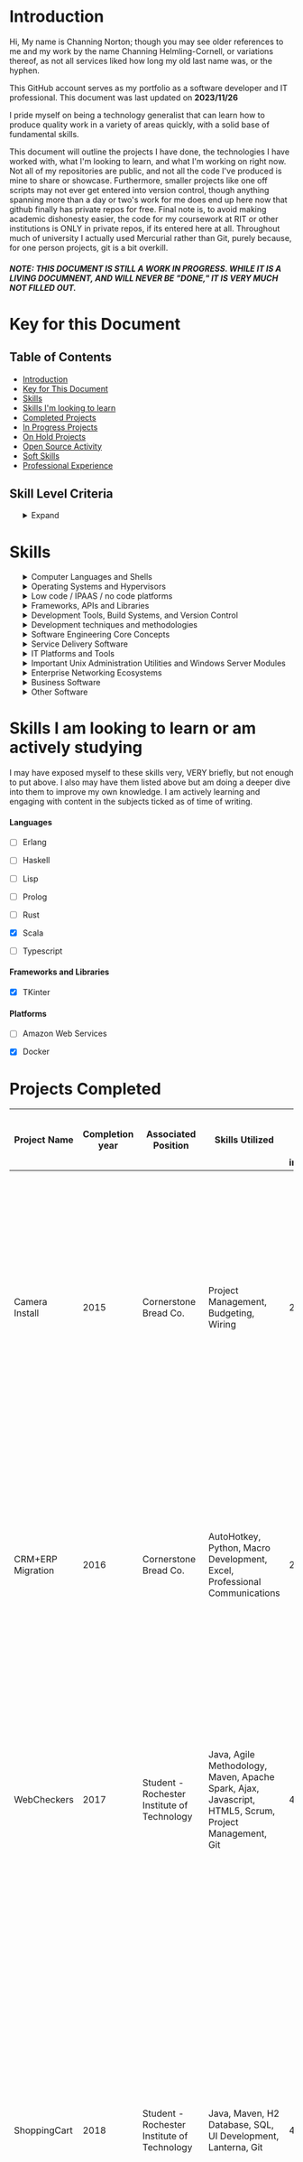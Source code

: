# Introduction
Hi, My name is Channing Norton; though you may see older references to me and my work by the name Channing Helmling-Cornell, or variations thereof, as not all services liked how long my old last name was, or the hyphen.

This GitHub account serves as my portfolio as a software developer and IT professional. This document was last updated on **2023/11/26**

I pride myself on being a technology generalist that can learn how to produce quality work in a variety of areas quickly, with a solid base of fundamental skills.

This document will outline the projects I have done, the technologies I have worked with, what I'm looking to learn, and what I'm working on right now. Not all of my repositories are public, and not all the code I've produced is mine to share or showcase. Furthermore, smaller projects like one off scripts may not ever get entered into version control, though anything spanning more than a day or two's work for me does end up here now that github finally has private repos for free. Final note is, to avoid making academic dishonesty easier, the code for my coursework at RIT or other institutions is ONLY in private repos, if its entered here at all. Throughout much of university I actually used Mercurial rather than Git, purely because, for one person projects, git is a bit overkill.


##### NOTE: THIS DOCUMENT IS STILL A WORK IN PROGRESS. WHILE IT IS A LIVING DOCUMNENT, AND WILL NEVER BE "DONE," IT IS VERY MUCH NOT FILLED OUT.

# Key for this Document
<ul></ul>

## Table of Contents
<ul>
  <li><a href="https://github.com/C-Norton/C-Norton/tree/main#introduction">Introduction</a></li>
  <li><a href="https://github.com/C-Norton/C-Norton/tree/main#key-for-this-document">Key for This Document</a></li>
  <li><a href="https://github.com/C-Norton/C-Norton/tree/main#skills">Skills</a></li>
  <li><a href="https://github.com/C-Norton/C-Norton/tree/main#skills-i-am-looking-to-learn">Skills I'm looking to learn</a></li>
  <li><a href="https://github.com/C-Norton/C-Norton/tree/main#projects-completed">Completed Projects</a></li>
  <li><a href="https://github.com/C-Norton/C-Norton/tree/main#projects-in-progress">In Progress Projects</a></li>
  <li><a href="https://github.com/C-Norton/C-Norton/tree/main#projects-on-hold">On Hold Projects</a></li>
  <li><a href="https://github.com/C-Norton/C-Norton/tree/main#open-source">Open Source Activity</a></li>
  <li><a href="https://github.com/C-Norton/C-Norton/tree/main#soft-skills">Soft Skills</a></li>
  <li><a href="https://github.com/C-Norton/C-Norton/tree/main#work-experience">Professional Experience</a></li>
</ul>

## Skill Level Criteria

<ul> 
<details><Summary>Expand</summary>

Level<img width=150 /> | Symbol<img width=943 />  | Description and Criteria<img width=650 />
------ | ------- | -------
Exposed | :large_blue_circle: :small_blue_diamond: :small_blue_diamond: :small_blue_diamond: :small_blue_diamond: | Exposed skills are those that I have toyed with briefly, or worked with tangentally on a project. I would not be confident in immediately producing work relying on those skills, but would have a head start on learning them quickly by virtue of the familiarity gained. This is equivalent of 1 to 5 hours of working with the technology, possibly more for particularly large technologies with lots to learn.
Explored | :large_blue_circle: :large_blue_circle: :small_blue_diamond: :small_blue_diamond: :small_blue_diamond: | Explored skills are skills I've worked with briefly, say as a single use on a project. They aren't skills I'd be comfortable say, putting on a resume, but I've certainly worked with the technology in question in a more than insignificant way, I simply haven't gained a high degree of experience or expertise with the skill in question. I know enough to be dangerous, but not necessarily a ton of nuance. This is equivalent to about 5 to 20 hours of work with the technology in question. I've perhaps started a project in it, but not finished it for one reason or another, or I've completed a project that relies on it, but not TOO heavily. I'm confident in my ability to learn this skill ***far*** faster than learning from nothing, but I also feel I need more time with it to truly understand it.
Proficient | :large_blue_circle: :large_blue_circle: :large_blue_circle: :small_blue_diamond: :small_blue_diamond: | Proficient skills are those I've worked with heavily. For most skills, this is at least 20 hours, but larger skills (especially large libraries with lots of classes and large tomes worth of documentation) may require well over 100 hours of work to reach a level of skill that I would consider profiecient. I might not know about every nook and cranny of the technology in question, but I am deeply familiar with the important elements of it, and know where to best find more information. If there's a problem to be solved with this technology, I can get it done, even if it takes a bit of research here and there. I've done at least one project that significantly applys this skill, be it in industry, academia, or personal projects, possibly several.
Highly Proficient | :large_blue_circle: :large_blue_circle: :large_blue_circle: :large_blue_circle: :small_blue_diamond: | Highly proficient skills are those which I have worked in extensively. There is not a single skill that I put this badge on that I have not worked in for at least 200 hours in one form or another. I've worked with this skill in multiple projects, and it is typically going to be a weapon of choice for me for the problems it is good at solving. I know how to use it, I know when to use it, and I know when NOT to use it in favor of the alternatives. I could likely write a rant or three on the flaws present in this technology. I've not used every corner of it extensively, but I know where they all are. If given a problem that this technology can solve, I will know what tools it provides for solving said problem without having to research, but I might need to scan some documentation in order to figure out how to best utilize some of them. The core tools within the technology I've made use of the most I know like the back of my hand. I likely have a version that I'm more familiar with, and my familiarity is suficient that that actualy matters.
Mastered | :large_blue_circle: :large_blue_circle: :large_blue_circle: :large_blue_circle: :large_blue_circle: | Mastered skills are those I consider myself truely complete in. There's always more learning to be done, of course, but either the technology in question is small enough that its possible to truly understand every single feature, configuration, and syntax quirk, or, for larger technologies, this usually implies hundreds and hundreds of hours of work in it, at least, to the point where if there's a type of problem the tool can be used for, I've likely used it that way, and misused it in several others. This is likely a go to tool of some kind for me. I usually keep up to date with the updates to the tool to maintain this level of skill, or list a specific version that I am up to date on. ~~I also consider a tool mastered if my wife reports me talking in my sleep about it on more than one occasion.~~

</details>
</ul>
</ul>

# Skills

<ul>

<details><summary>Computer Languages and Shells</summary>

##### Note that I've divided languages into categories by their use. You may find languages that are not exclusively or primarily used for the development of desktop applications in other sections below.
<ul>
<details><summary>Higher level programming languages</summary>

  Language<img width=150 /> | Proficiency<img width=290 /> | Notes<img width=650 />
------ | -------------- | ----------------
C | :large_blue_circle: :large_blue_circle: :large_blue_circle: :large_blue_circle: :large_blue_circle: | C is my goto language for anything that it makes sense for. Most of my experience is using the GCC compiler configured for C99. I love the speed, power, flexibility and control C offers. I recognize that it certainly falls off in programmer efficiency for large scale applications, so for anything that doesn't need the level of control that's going to be a large codebase, I typically default to C#
C# | :large_blue_circle: :large_blue_circle: :large_blue_circle: :large_blue_circle: :small_blue_diamond: | C# is a beautiful language. It's everything I love about java, with 90 ish percent of the flaws of java fixed, and some nice, new features. While I may have learned Java first, C# feels like the language it was trying to be. While I have a bit less experience in it, it is my go to tool.
C++ | :large_blue_circle: :large_blue_circle: :small_blue_diamond: :small_blue_diamond: :small_blue_diamond: | My experience in C++ is limited, and a lot of my knowledge comes from the similarities with C, rather than C++ specifically. I've had a few small dabblings with it, but nothing to write home about.
Java | :large_blue_circle: :large_blue_circle: :large_blue_circle: :large_blue_circle: :large_blue_circle: | Of any language, Java is the one I am most experienced in, by far. The only thing that begins to rival it in that respect is C. My familiarity is with Java 8 and before primarily. It's a solid language, but the JRE has... issues, and working in it feels antiquated to me compared to other, newer languages that fill a similar niche. There's just too much redundant code to be written, and I feel like my life is nothing but getters and setters.
JavaScript | :large_blue_circle: :large_blue_circle: :small_blue_diamond: :small_blue_diamond: :small_blue_diamond: | Not a fan of Javascript. I can hack it, but I avoid it at all costs. Typescript looks like a solution to my hatred of it, but I've not looked into it. I'm looking to expand both my proficiency and tolerance of Javascript with my "Foundry Accessibility Toolkit" project, featured further below on this page.
Python | :large_blue_circle: :large_blue_circle: :large_blue_circle: :large_blue_circle: :large_blue_circle: | I primarily use python for scripting, OS automation, and data processing. More recently, I've built some tools based around Rest APIs in Python, along with a few GUIs using tkinter.
PHP | :large_blue_circle: :large_blue_circle: :small_blue_diamond: :small_blue_diamond: :small_blue_diamond: | I picked up PHP as part of my work with the University of Rochester. I was replacing a developer who worked primarily in PHP, we were, at the same time, replacing many of the systems he worked on. As a result, I had to familiarize myself with existing codebases, but the amount of new code I wrote was limited to band-aids and tweaks while we worked to sunset the associated systems. Therefore, I've read quite a bit of PHP, but written only a little.
Ruby | :large_blue_circle: :large_blue_circle: :large_blue_circle: :small_blue_diamond: :small_blue_diamond: | I've worked with Ruby in particular for development of plugins for ArchivesSpace, a tool based on the Rack web framework. While my total time in Ruby is limited, I've had to dive deep into its internals to diagnose a few highly specific issues related to that project.
Smalltalk | :large_blue_circle: :small_blue_diamond: :small_blue_diamond: :small_blue_diamond: :small_blue_diamond: | I worked with smalltalk a little bit in university. It taught me a lot about solid OO programming. While its age shows, it's purity appealed to me, and I'd like to work in it more
SQL | :large_blue_circle: :large_blue_circle: :large_blue_circle: :small_blue_diamond: :small_blue_diamond: | H2 dialect, but it's SQL, to say its easy to switch between is an understatement.
VBA | :large_blue_circle: :large_blue_circle: :large_blue_diamond: :small_blue_diamond: :small_blue_diamond: | This goes without saying, but VBA is an abomination. There are, however, some things that probobly should not be done in excel, that if you want to do in a spreadsheet, VBA was your only option until 2023. As such, I've worked a little in VBA, including a few small glue scripts to move things between systems. 
</details>

<details><Summary>Shells, Scripting languages, and OS automation systems</summary>

Tehcnology <img width=150 /> | Proficiency<img width=290 /> | Notes<img width=650 />
----- | ----- | ------
AutoHotkey | :large_blue_circle: :large_blue_circle: :large_blue_circle: :large_blue_circle: :small_blue_diamond: |  I love autohotkey as a means of expanding what I can get done on Windows, and addressing some of the shortfalls in customization and functionality of the OS. I haven't gotten too crazy with it, but I have worked with the MS office library for AHK to automate some functions in Outlook, such as the creation of rules.
Bash | :large_blue_circle: :large_blue_circle: :large_blue_circle: :large_blue_circle: :small_blue_diamond: | If I could have one shell, bash would be it. Most of my bash experience comes from living on Arch linux for several years, and my current position as a software support specialist for software that runs on CentOS 7. While for most automation tasks I'm more likely to open up python for bash, for quick and dirty text manipulation, bash is very usable.
CMD | :large_blue_circle: :large_blue_circle: :large_blue_circle: :large_blue_circle: :large_blue_circle: | As a Windows admin first and foremost for larger environments, CMD is my bread and butter. While powershell is nice, for most maintence tasks, CMD is just... easier, with less picky syntax, even if it is living in the past a little bit. Its often also just easier to get a CMD shell in half functioning windows environment, so I don't consider the proficiency a waste.
Powershell | :large_blue_circle: :large_blue_circle: :large_blue_circle: :small_blue_diamond: :small_blue_diamond: | Powershell is a skillset that I've picked up bits and pieces of. It's a powerful tool, but there's a LOT there. I've used it primarily for writing scripts to automate active directory bulk operations. I've looked a little bit at Powershell's integration with the .Net ecosystem, and, while it looks very powerful, that's a rabbit hole of learning I have not yet had time to go down. I love working in powershell, I just have a preference for CMD due to years of comfort in it.
WMIC | :large_blue_circle: :small_blue_diamond: :small_blue_diamond: :small_blue_diamond: :small_blue_diamond:  | I've explored WMIC/WMI briefly as a solution to the specific technical problem of uninstalling certain programs via Connectwise Control's "Backstage" environment, with the goal being to perform these operations without end user interruption when scripting out an install was not possible due to limitations by the installer package. While I know it's primarily used as a Powershell utility, I actually have primarily interacted with WMIC via CMD. I recognize that there's a LOT more the tool can do than forcing program installations, I've just not run into cases where I've needed it.
Zshell | :large_blue_circle: :large_blue_circle: :small_blue_diamond: :small_blue_diamond: :small_blue_diamond:  | I'm capable in zsh, and, if it were sufficiently popular as an embedded alternative to bash, I could see myself loving it more. As is, it's niche, but nice, I guess. I wouldn't say that, beyond the customization and color features that I've explored much of the areas it has a leg up on bash all that much. From what I've seen, it looks nice
</details>
<details><summary>Markup, Notation, and Text Processing Languages</summary>

###### Obviously, with a good portion of these languages/ filetypes, there's not a TON to them. As such, the hourly specifications in the "Skill levels" portion doesn't *really* apply. The proficiency level relates to the amount I've worked with files in the format, and my overall level of comfort with the syntax. There's a lot more to RegEx than YAML, for instance, so more work for RegEx to reach a similar level of comprehension.

Tehcnology <img width=150 /> | Proficiency<img width=290 /> | Notes<img width=650 />
----- | ----- | ------
CSS | :large_blue_circle: :large_blue_circle: :small_blue_diamond: :small_blue_diamond: :small_blue_diamond: | I've worked a little with CSS. I'm very much a backend guy; my visual design skills are lacking, so I don't have a ton of need for CSS. That being said, I've made a few websites here and there, and have picked up some knowledge in CSS as a result. This is also an area wherein my knowledge is actively expanding as I coordinate more and more closely with my frontend team.
HTML5 | :large_blue_circle: :large_blue_circle: :small_blue_diamond: :small_blue_diamond: :small_blue_diamond: | See the above. Typically, if I'm making a website, its a utilitarian thing, so I can stick with HTML5 as a relatively pure platform, hence my additional experience with it.
JSON | :large_blue_circle: :large_blue_circle: :large_blue_circle: :small_blue_diamond: :small_blue_diamond: | I've used JSON files as a means of storage and serialization for a number of smaller projects. I'm familiar with the format and writing parsers for it.
Markdown | :large_blue_circle: :large_blue_circle: :large_blue_circle: :large_blue_circle: :large_blue_circle: | See: This document. I feel like it's at least REASONABLY nice at time of writing.
Regular Expressions | :large_blue_circle: :large_blue_circle: :large_blue_circle: :large_blue_circle: :small_blue_diamond: | While I won't claim to have the entire language of RegEx memorized, I do have the basics sufficient for most searches down without reference, and I can construct an expression to check what I need to quickly. I've used it frequently as a tool for data sanitization and to clean up files full of messy data that I want to process. I'm most familiar with Java's scanner dialect of Regex, followed closely by the Perl implementation.
XML | :large_blue_circle: :large_blue_circle: :large_blue_circle: :large_blue_circle: :large_blue_circle: | It's XML. It's not fancy. I've written a few parsers here and there, but not used it extensively, But it's also human readable.
XSLT |  :large_blue_circle: :large_blue_circle: :small_blue_diamond: :small_blue_diamond: :small_blue_diamond:  | Gross. I don't Like XSLT, but I've worked with it, a little bit at least. I'm sure I'll hate it less if I am ever unfortunate enough to get more practice.
YAML | :large_blue_circle: :large_blue_circle: :large_blue_circle: :large_blue_circle: :large_blue_circle: | Everyone's favorite XML/JSON alternative, I've used a LOT of YAML over the years. I've written parsers, configured systems that consisted of hundreds of YAML files for configuration, and generally gotten down and dirty. It ain't a markup language, but it's my favorite markup language. That said, despite my familiarity with it, if I'm doing a new project, I'll do XML or JSON, because that's the direction the industry is going.

</details>

<details><summary>Assembly Languages and ISAs</summary>

Tehcnology <img width=150 /> | Proficiency<img width=290 /> | Notes<img width=650 />
----- | ----- | ------
MIPS | :large_blue_circle: :large_blue_circle: :large_blue_circle: :large_blue_circle: :small_blue_diamond: | I've worked as extensively in MIPS as one can bearing in mind that hardware implementations of the ISA are few and far between. I'm not an expert on any particular implementation, but I've written software in it, and tutored in it.
Arm Cortex M0+ | :large_blue_circle: :small_blue_diamond: :small_blue_diamond: :small_blue_diamond: :small_blue_diamond: | My exposure to the Arm Cortex M0+ ISA is limited, but more than nothing. I mostly used it for a course in college to a limited capacity.
PowerPC 1.10 | :large_blue_circle: :small_blue_diamond: :small_blue_diamond: :small_blue_diamond: :small_blue_diamond: | My Power PC knowledge comes from attempted submissions to the Dolphin GameCube Emulator project. As such, my knowledge is limited to early 2000s versions of the ISA, and are VERY limited in use case.
</details>

<details><summary>Hardware Description Languages</summary>

###### I originally was exposed to Hardware Description Languages in college. While I picked up VHDL fairly well, I did not pursue things further as computer engineering simply was not my cup of tea. I do not anticipate pursuing VHDL further, though, if I had to work on projects using HDLs to a limited capacity, I would be comfortable. I have neither the experience, nor the skillset to design hardware or FPGAs. I can read and understand the work of others, however.

Tehcnology <img width=150 /> | Proficiency<img width=290 /> | Notes<img width=650 />
----- | ----- | ------
VHDL | :large_blue_circle: :large_blue_circle: :small_blue_diamond: :small_blue_diamond: :small_blue_diamond: | VHDL is my greatest enemy, and the main reason I looked to move higher in the abstraction stack than computer engineering. I hear Verilog is better. Personally, I think that assembly is a much better option. Leave the circuits to the electrical engineers.
</details>
</ul>
</details>

<details><summary>Operating Systems and Hypervisors</summary>

##### As a whole, for the desktop, I typically prefer Windows for most purposes, but for software development, I typically prefer Linux OSes for the flexibility of other window managers and customization options. For server uses, I opt for the correct tool for the job. For small and medium businesses, that is usually windows, but for anything performance intensive, or for larger networks, Linux servers are the way to go.

##### Notably, different skews of operating systems such as the different Linux distros, or Windows editions have an immense similarity. As such, I've used the skill ratings to reference experience with that particular skew exclusively. If I have extensive experience with similar OSes, I likely know my way around others that have lower listed experience levels quite well purely by utilizing all of the commonalities between versions.
<ul>

<details><summary>Desktop Operating Systems by Vendor and Version</summary>  

Refers to proficiency BOTH with using the OSes personally, and supporting users using the OS in small to medium business settings (defined here as having a fileserver, directory server, cloud or onprem email, DNS and print server may or may not be present, with fairly homogenous enviornments of OSes, save Mac, for which I assume windows servers.)

OS<img width=150 /> | Proficiency<img width=290 /> | Notes<img width=650 />
------ | ------- | -------
Windows XP | :large_blue_circle: :large_blue_circle: :large_blue_circle: :large_blue_circle: :small_blue_diamond: | I've supported XP in critical legacy applications, as well as, in my limited pentesting experience, worked to exploit XP a few times. It's not my favorite windows OS, but I still miss elements of it to this day. 
Windows Vista | :large_blue_circle: :large_blue_circle: :large_blue_circle: :large_blue_circle: :large_blue_circle: | Okay, but does this actually MATTER to anyone. Vista is where I really started digging in depth into Windows. It has a special place in my heart, even if it's not popular.
Windows 7 | :large_blue_circle: :large_blue_circle: :large_blue_circle: :large_blue_circle: :large_blue_circle: | 7 remains my favorite OS for management and general day to day use. I don't use it or deploy it anymore, of course, but I do wish there was a 7ish skin of windows 10 that brought back some options that got removed, some registry settings that got changed, and killed off windows 10 settings in favor of control panel. It has its quirks, and I know as many of them as one perosn reasonably can.
Windows 8 | :large_blue_circle: :large_blue_circle: :large_blue_circle: :small_blue_diamond: :small_blue_diamond: | See notes for vista. Does anyone care about 8? It has no special place for me, other than perhaps the trash can. I know how to work with it, though. A lot of my proficiency comes from server 2012 crossover. 
Windows 10 | :large_blue_circle: :large_blue_circle: :large_blue_circle: :large_blue_circle: :large_blue_circle: | It's 10. Everyone's on it, and has been for years. I've supported it for years. I still don't like certain aspects, but I know how to live with it. Overall, 10 is the most stable windows yet, which is a very good thing, even if it does take a lot of control away from admins. 
Windows 11 | :large_blue_circle: :large_blue_circle: :large_blue_circle: :small_blue_diamond: :small_blue_diamond: | I've built several windows 11 virtual machines to confirm compatibility where needed in my job, as well as trialed it for larger scale rollout in the PC Solutions customerbase. My personal take on it is that the changes vs 10 are largely iterative in nature, but the system appears to be easier to manage than 10 in a few subtle ways. The continued effort to consolidate configuration information to the unified "settings" panel is much appreciated.
Linux (Arch) | :large_blue_circle: :large_blue_circle: :large_blue_circle: :large_blue_circle: :small_blue_diamond: | I fulltimed arch for several years, which was a learning process, to say the least. I'd never run Arch as anything but a hobby; that said, it makes the control freak in me _very_ happy
Linux (Debian) | :large_blue_circle: :large_blue_circle: :small_blue_diamond: :small_blue_diamond: :small_blue_diamond: | I've worked with Debian, mostly on the desktop. While I like the package management system more than the Redhat side of the house, overall, it's far from my favorite distro. It's rock solid, though, so I don't mind using it too much.
Linux (Fedora) | :large_blue_circle: :large_blue_circle: :small_blue_diamond: :small_blue_diamond: :small_blue_diamond: | Fedora (or OpenSuse) is likely to become my goto desktop linux distribution over the next few years. I may not be the biggest fan of Gnome, but I dislike it less than the other desktop environments that come by default on the major distros. RPM isn't my favorite package system, but that's largely unimportant at this point, and I'm very familiar with Yum. Fedora just... works in a way that most other distros don't.
Linux (Mint) | :large_blue_circle: :large_blue_circle: :small_blue_diamond: :small_blue_diamond: :small_blue_diamond: | I've used Mint to teach people needing to know Linux basics to serve as a transition into Linux for Windows users. It is effective in that role, but I feel that it handicaps most of the good of Linux in terms of customizability for ease of use. I wouldn't run it long term for anything, as I'd either put a more flexible distro in place, or use windows, depending on use case.
Linux (OpenSuse) | :large_blue_circle: :large_blue_circle: :small_blue_diamond: :small_blue_diamond: :small_blue_diamond: | I like OpenSuse a _LOT_. Having a central "Control Panel" for system configuration addresses one of the most important usability pitfalls of Linux, in my opinion. Package management is a bigger pain on OpenSuse, due to the incompatible RPM format, and Suse being a smaller distro. If it were more compatible with either of the two major families, I'd like it even more. I've also run into serious performance concerns on some hardware that I haven't for other distros, but that was also running the Tumbleweed variant, so I don't fault OpenSuse for it. If I could pick one distribution for further development and deployment by the Linux community, it would be OpenSuse. I fulltimed Tumbleweed on the desktop for about 2 months.
Linux (Ubuntu) | :large_blue_circle: :large_blue_circle: :large_blue_circle: :small_blue_diamond: :small_blue_diamond: | Ubuntu is... Ubuntu. It's stuck between being a serious, powerful distro, and being a transitional, beginner distro. It serves the role of "Powerful, but with setbelts" quite well. I full timed it for about 6 months, before switching to OpenSuse after trying to entirely replace both Xorg and the Desktop Environment with Wayland and i3 broke a lot of Ubuntu's internals. The Deb package system is easily the best within the Linux ecosystem, however, and I feel that Ubuntu's implementation is fantastic. Ubuntu is a VERY solid tool for the right uses.
MacOS (Versions < 10.7) | :large_blue_circle: :large_blue_circle: :small_blue_diamond: :small_blue_diamond: :small_blue_diamond: | Prior to OSX Lion, I was using OSX as a user to a relatively high degreee, and did some basic administration work as well. I am extremely rusty, but the underlying knowledge and principles are still there.
MacOS (Versions 10.7 - 10.13) | :large_blue_circle: :large_blue_circle: :large_blue_circle: :small_blue_diamond: :small_blue_diamond: | During the Lion to High Sierra era, I was doing more in depth administration work on Macs, but using them far less as a user. Most Macs I supported were in Microsoft dominated environments, with onprem active directory, and no Mac device management software like JAMF. As such, I am well enough versed in the idiosyncrasies of such environments. 
MacOS (Versions > 10.13) | :large_blue_circle: :large_blue_circle: :small_blue_diamond: :small_blue_diamond: :small_blue_diamond: | After High Sierra, I know that Macs fundamentally changed, and the number I had to support, and therefore my frequency of interaction declined dramatically. As such, I am not especially confident in being able to support the modern Mac ecosystem in large numbers. My proficiency is such that supporting individual Macs is well within my abilities, but supporting a primarily Apple Centric fleet would require more experience on my part before being comfortable.
</details>


<details><summary>Server Operating Systems by Vendor and Version</summary>  

OS<img width=150 /> | Proficiency<img width=290 /> | Notes<img width=650 />
------ | ------- | -------
Windows Server 2008 and before | :large_blue_circle: :large_blue_circle: :small_blue_diamond: :small_blue_diamond: :small_blue_diamond: | Server 2008 was my introduction to Windows Server. While I've worked on earlier, the latest and greatest when I started was 2008. There's really not much to say here. It's Windows Server, It's Vista based. I love Vista, but 2012/7 came out right after I started working on servers, and I didn't have a position with legacy deployments at that point, so as soon as I cut my teeth, I stopped really seeing it.
Windows Server 2012 | :large_blue_circle: :large_blue_circle: :large_blue_circle: :small_blue_diamond: :small_blue_diamond: | I love Windows 7. I therefore loved Server 2012. I haven't seen it in prod in a long time. The industry kinda got stuck between the servers still running 2003, and the servers that could be reliably updated that moved to 2016 and 2019. When I see it, I don't think of it as any different than the other modern Windows Servers, other than the tweaks to AD since then, like the AD trash can. So far, this approach has not failed  me.
Windows Server 2016 | :large_blue_circle: :large_blue_circle: :large_blue_circle: :large_blue_circle: :large_blue_circle: | When I went from working with servers occasionally to working extensively, Server 2016 was the latest Windows Server. At the time, I was in school, and worked extensively with server 2016 VMs, understanding the underpinnings of modern IT, and Cybersecurity. From there, I moved to the managed services space, which had me supporting hundreds of Server 2016 deployments with a variety of configs, workflows, hardware, needs, and so much more. I have an intimate understanding of Server 2016 that can only come from installing it hundreds of times, and troubleshooting issues with deployments I was not familiar with for years.
Windows Server 2019 | :large_blue_circle: :large_blue_circle: :large_blue_circle: :large_blue_circle: :large_blue_circle: | When 2019 began to replace server 2016, I was still in managed services. At this point, IT was my vocation, so, similar to the Windows 7 and 8 replacement by Windows 10, the knowledge transfer occurred through active use. I love 2019 far more than 2016 for its sensible UI and improvements to tools like Powershell and Task manager. While a part of me still longs for 7 on the desktop, there is no such misgivings for Windows Server.
Windows Server 2022 | :large_blue_circle: :large_blue_circle: :large_blue_circle: :large_blue_circle: :small_blue_diamond: | I've got limited experience with 2022. From what I've seen, it's more of the same for Windows server. That said, my experience is limited. I am not intimately familiar with the new changes. It's also been out less than 7 months at time of writing, so.....
Linux (RHEL/CentOS/Rocky) | :large_blue_circle: :large_blue_circle: :large_blue_circle: :large_blue_circle: :large_blue_circle: | My former position at Rochester Software Associates had me as part of a team supporting software running on RHEL and CentOS 7, across hundreds of deployments, both in public clouds, and on hypervisors running on local hardware (Note: RSA does not manage any of the hardware, and my department was not generally involved in the management of the public cloud side of things). I am therefore very familiar with these OSes, especially CentOS. I use Rocky in my personal work when I need a RHEL based OS at this point. 
Linux (Ubuntu) | :large_blue_circle: :large_blue_circle: :large_blue_circle: :large_blue_circle: :large_blue_circle: | I have years of experience working with Ubuntu in desktop and server contexts going from version 11.04 onwards to modern versions. In my role at the University of Rochester, I am partially responsible for the maintenance of 74 Ubuntu servers with various applications installed on them. This responsibility is split with a dedicated sysadmin and another department, so I don't do EVERYTHING, but I have quite a bit of visibility.
Linux (Debian) | :large_blue_circle: :small_blue_diamond: :small_blue_diamond: :small_blue_diamond: :small_blue_diamond: | I've used Debian sparingly as a Server OS. That said, I've worked with its package management a little bit. The foundation is there for quick learning. Considering my extensive Linux experience, building more familiarity with Debian will be quick.
Linux (OpenSuse) | :large_blue_circle: :large_blue_circle: :small_blue_diamond: :small_blue_diamond: :small_blue_diamond: | I want to like SuSE on server. I love it on the desktop, in theory. Software support is a pain, but it is VERY nice. I wish I had more experience here.

</details>



<details><summary>Hypervisors</summary>

Hypervisor<img width=150 /> | Proficiency<img width=290 /> | Notes<img width=650 />
------ | ----- | ------
Hyper-V | :large_blue_circle: :large_blue_circle: :large_blue_circle: :large_blue_circle: :small_blue_diamond: | I've run several small deployments on Hyper-V, and supported quite a few others. I fundamentally find it to be good at what it does; a great, packaged answer for minor virtualization needs in windows environments, that lacks the features of the larger hypervisors, but is not in a market position to need them either, as it's not TRYING to be the engine behind an entire datacenter.
VirtualBox | :large_blue_circle: :large_blue_circle: :large_blue_circle: :large_blue_circle: :large_blue_circle: | Virtualbox is a good piece of software for what it does. Like hyper-V, it's limited, but strong in its limitations. For lab work as opposed to full deployments, it's fantastic. I wouldn't use it for anything else, though, even with a firm understanding of basically all its features.
VMWare VSphere/ESXI | :large_blue_circle: :large_blue_circle: :small_blue_diamond: :small_blue_diamond: :small_blue_diamond: | I've not created new deployments with VMWare, but I have maintained smaller deployments (~20 VMs or fewer). Fundamentally, the licensing cost of VMWare is hard to justify vs the Xen ecosystem, as there is feature parity, though the ease of finding talent familiar is a factor.
VMWare Workstation | :large_blue_circle: :large_blue_circle: :large_blue_circle: :small_blue_diamond: :small_blue_diamond: | I've used VMWare workstation as a lab hypervisor pretty extensively. I like it quite a bit more than Virtualbox, but also find it hard to justify the cost vs free software, seeing as it is for a lab environment, unless, of course, one's prod is VMware as well.
XCP-ng / Xen | :large_blue_circle: :large_blue_circle: :large_blue_circle: :large_blue_circle: :large_blue_circle: | I run a production environment of 35 VMs, archiected and deployed from scratch on XCP-ng. I am the only engineer involved in this project, which is used to power my small business, run on a dell poweredge r720. As such, XCP-ng is my hypervisor of choice, as I am most familiar with it in production environments.

</details>



<details><Summary>Niche/Other</summary>

OS<img width=150 /> | Proficiency<img width=290 /> | Notes<img width=650 />
------ | ----- | ------
ChromeOS | :large_blue_circle: :large_blue_circle: :small_blue_diamond: :small_blue_diamond: :small_blue_diamond: | I have managed a deployment of a few dozen Chromebooks given to students and teachers. Overall, I like the OS. What it lacks in remote management tools is made up for by the lack of a need for remote management. It's very easy to train people on, and very hard to screw up by the end user. I would absolutely consider using it again, especially in educational settings, or other places where workloads could be done entirely in SaaS applications.
FreeBSD | :large_blue_circle: :small_blue_diamond: :small_blue_diamond: :small_blue_diamond: :small_blue_diamond: | I spent several weeks, years ago, trying to set up FreeBSD as a firewall and gateway for my home network. In the end, my frustration with FreeBSD resulted in my switching to PFSense for this purpose. That said, I learned quite a bit in my attempt about a variety of subjects. 
OpenBSD | :large_blue_circle: :large_blue_circle: :small_blue_diamond: :small_blue_diamond: :small_blue_diamond: | OpenBSD was my first foray into the the BSD ecosystem, learning from a book of exercises in OpenBSD. With my additional experience in Linux that I have gained over the years, I recently returned to OpenBSD to learn more about the platform, as it seems to have some good, niche uses. I appreciate the depth of its documentation.
PFSense | :large_blue_circle: :large_blue_circle: :large_blue_circle: :small_blue_diamond: :small_blue_diamond: | PFSense is a quality operating system for network devices. Between my own personal explorations with it, my work within networking classes that relied on it, as well as my implementation of it in my home lab, I can certainly get things done in PFSense. That said, I recognize that it is a platform with substantial depth that feels impossible to master without exposure in larger scale environments with more complicated security and network segmentation needs.
QubesOS | :large_blue_circle: :large_blue_circle: :small_blue_diamond: :small_blue_diamond: :small_blue_diamond: | QubesOS is... interesting. I've worked with it a little, and it's piqued my curiousity. Using it invokes the kind of security-paranoia that I would love to have time and mental bandwidth for, while not serving much purpose outside of VERY niche usecases.


</details>
  </ul>

</details>
</details>

<details><summary>Low code / IPAAS / no code platforms</summary>

Platform<img width=150 /> | Proficiency<img width=190 /> | Notes<img width=650 />
------ | ----- | ------
Microsoft Power Apps | :large_blue_circle: :small_blue_diamond: :small_blue_diamond: :small_blue_diamond: :small_blue_diamond: | I have some exposure to PowerApps as a means of bringing data into Power Automate. Beyond that, my experience is fleeting.
Microsoft Power Automate | :large_blue_circle: :large_blue_circle: :small_blue_diamond: :small_blue_diamond: :small_blue_diamond: | I've worked with power automate slightly, in attempting to pull data from Dynamics CRM and process it. I like it quite a bit, and, as I'm already a heavy m365 user, I will likely continue to integrate it where I would otherwise use Zapier.
Zapier | :large_blue_circle: :large_blue_circle: :large_blue_circle: :small_blue_diamond: :small_blue_diamond: | of all the IPAAS platforms, I am personally most experienced with Zapier due to its depth of integrations with the tools and platfors I've needed to work with. Overall, I do prefer Power Automate to Zapier in terms of features and ease of use.
</Details>
<details><summary>Frameworks, APIs and Libraries</summary>

Platform<img width=150 /> | Proficiency<img width=190 /> | Notes<img width=650 />
------ | ----- | ------
CImg | :large_blue_circle: :small_blue_diamond: :small_blue_diamond: :small_blue_diamond: :small_blue_diamond: | I worked briefly on CImg with a student I was tutoring. I learned the basics of the library to assist him with some homework. Overall, my time with it was fleeting, but I'd certainly be willing to come back to it, it was a fairly intuitive library.
CUnit | :large_blue_circle: :large_blue_circle: :small_blue_diamond: :small_blue_diamond: :small_blue_diamond: | My CUnit familiarity comes from its overlap with JUnit. I've looked to integrate it into some of my own projects as well, but I tend to flit from project to project, and haven't had anything stick yet.
.Net Core | :large_blue_circle: :large_blue_circle: :large_blue_circle: :small_blue_diamond: :small_blue_diamond: | If I were building a desktop application in the modern era, I would be building it in C# using .Net core. In fact, one of the projects I started and abandoned, as it was FAR more than I could chew (I knew it at the time, but blazed on anyways), YANTA, is just that.
.Net Framework | :large_blue_circle: :large_blue_circle: :large_blue_circle: :small_blue_diamond: :small_blue_diamond: | Through my experience in Unity, as well as working with YANTA, I've worked in the .Net framework quite a bit. As far as massive utility libraries go, I like it better than Java's assortment of libraries.
Glade | :large_blue_circle: :large_blue_circle: :small_blue_diamond: :small_blue_diamond: :small_blue_diamond: | Glade was the pagebuilder I intended to use for YANTA, as I wanted GTK to be my UI Toolkit. I got it working, then abandoned the project shortly after.
GTK | :large_blue_circle: :small_blue_diamond: :small_blue_diamond: :small_blue_diamond: :small_blue_diamond: | See abovoe. Most of my interaction was with glade iteslf, rather than GTK properly. Overall, YANTA was shaping up to be overengineered for the scope of the project.
H2 | :large_blue_circle: :large_blue_circle: :large_blue_circle: :large_blue_circle: :small_blue_diamond: | H2 was the database drive foisted upon me for a major group project in College. As a result of an absentee group member, I performed most of the work to get said project working, and became intimately familiar with H2 in the process. At time of writing, I am preparing _SOME_ of this code for release, as I want to ensure I do not make academic dishonesty easier for students that come after.
JUnit | :large_blue_circle: :large_blue_circle: :large_blue_circle: :small_blue_diamond: :small_blue_diamond: | RIT's coursework is, for most classes, in java. JUnit is taught as part of the standard curriculum, and its use in all projects of any scale after that point is expected. I usually was not the one on teams who was writing tests, but I still wrote my fair share, and debugged plenty.
Lanterna | :large_blue_circle: :large_blue_circle: :large_blue_circle: :small_blue_diamond: :small_blue_diamond: | For the same project that led to my familiarity with H2, I chose Lanterna as our frontend, as it didn't have to be pretty, it just had to work, and be easy. I appreciated its similarity in structure to JavaFX. I would certainly use lanterna again if I needed to create a UI for something in a CLI environment. If I were creating something without the CLI constraints, though, I'd likely use something else. Its almost as much work as a true native GUI, and doesn't exactly look nice. 
Matplotlib | :large_blue_circle: :small_blue_diamond: :small_blue_diamond: :small_blue_diamond: :small_blue_diamond: | I've used Matplotlib sparingly in undergrad, as well as with a few tutoring students. It's not that it's bad, just that data visualization is far from a focus of mine. For most purposes, I'd prefer excel.
Mono | :large_blue_circle: :large_blue_circle: :small_blue_diamond: :small_blue_diamond: :small_blue_diamond: | While exploring candidates for Yanta, I looked at developing on mono, and dismissed it in favor of DotNetCore. I am also exposed to it when building cross platform projects for Unity.
NumPy | :large_blue_circle: :large_blue_circle: :small_blue_diamond: :small_blue_diamond: :small_blue_diamond: | I've used NumPy quite a bit when tutoring students in introductory python courses. If I had to handle and process more data than Excel can really be useful for, it would undobtedly be my first choice. While I've not used the deeper features of it at all, using it to handle basic analysis is well within my grasp. Most recently, I used NumPy and Pandas to process data for a personal project correlating US income by zip code with a number of metrics attempting to define happieness.
Pandas | :large_blue_circle: :large_blue_circle: :large_blue_circle: :small_blue_diamond: :small_blue_diamond: | My experience with Pandas is near identical to that of NumPy. Typically, I've used the two in conjunction. Primarily, I use Pandas primarily to parse data, and process it in Numpy. 
SciPy | :large_blue_circle: :small_blue_diamond: :small_blue_diamond: :small_blue_diamond: :small_blue_diamond: | I've interacted a little bit with the SciPy section of the Numpy ecosystem. Not very much though. What classes I have worked with have been used primarily for utility functions.
Swing | :large_blue_circle: :large_blue_circle: :large_blue_circle: :large_blue_circle: :small_blue_diamond: | As part of my work at RIT, I worked with Swing on a variety of projects. I've also tutored students in Swing and built small UI elements in it. Overall, while I don't particularly _LIKE_ working in it, I do know it well, and can get stuff done in it.
TinyDB | :large_blue_circle: :small_blue_diamond: :small_blue_diamond: :small_blue_diamond: :small_blue_diamond: | My abandoned (hopefully soon to be resurrected) mediaDB project was built on TinyDB. For small, disposable projects, I like it far more than trying to set up SQLite or another lightweight database.
Unity | :large_blue_circle: :large_blue_circle: :large_blue_circle: :large_blue_circle: :small_blue_diamond: | I have a particular interest in games programming. My tool of choice has been Unity. In the 2021 GMTK game jam, a game for whom I was the sole programmer was entered. The code for this incomplete game will be added to this github eventually. I also participated as the only developer on a 3 person team in the 2023 GMTK Game Jam, with a graphic designer and 3d artist assisting. I have an active game project under development, with more information to be linked here when it is available.
</details>
<details><summary>Development Tools, Build Systems, and Version Control</summary>

Platform<img width=150 /> | Proficiency<img width=190 /> | Notes<img width=650 />
------ | ----- | ------
Git | :large_blue_circle: :large_blue_circle: :large_blue_circle: :large_blue_circle: :large_blue_circle: | I feel I know just about all there is to know about Git. I've been using it for nearly a decade now.
Mercurial | :large_blue_circle: :large_blue_circle: :small_blue_diamond: :small_blue_diamond: :small_blue_diamond: | I expirimented with Mercurial in college, to see if there were any major benefits in terms of ease of source management vs git for small, 1-5 person projects. There were not. At this point, I'd use git for one man projects over Mercurial. In situations where Git is unsuitable, mercurial COULD be a good tool for a small team, but I'd really question if there is such a situation where source control is needed, git is unsuitable, and Mercurial is. 
Visual Studio | :large_blue_circle: :large_blue_circle: :small_blue_diamond: :small_blue_diamond: :small_blue_diamond: | I have some exposure to the Visual Studio ecosystem by virtue of being a programmer in the modern era. That said, while I've expirmented with VSCode as an alternative to other tools for a bit here and there, I will still make a JetBrains tool work if at all possible.
JetBrains IDEs | :large_blue_circle: :large_blue_circle: :large_blue_circle: :large_blue_circle: :large_blue_circle:  | Since 2015 my goto toolkit for any programming project I can use them for has been Jetbrains' suite of IDEs; I know how to use just about all of their options to greatest effect in the languages I am familiar with, and have even expirimented briefly with plugin development. I love them, and will likely continue using them until the end of time. I've worked with these tools in Visual Studio centric environments, and am very familiar with converting project configurations between the two ecosystems.
Docker | :large_blue_circle: :large_blue_circle: :small_blue_diamond: :small_blue_diamond: :small_blue_diamond: | I have some exposure to Docker through my work at the University of Rochester, specifically on our internal development for ArchivesSpace, which requires Docker to be built for further development. Getting this particular project building in docker was quite the pain, as a result, I learned a ton about the system, that said, my exposure comes primarily from this limited use case.
</details>

<details><summary>Development techniques and methodologies</summary>

Methodology<img width=150 /> | Proficiency<img width=190 /> | Notes<img width=650 />
------ | ----- | ------
Test Driven Development | :large_blue_circle: :large_blue_circle: :small_blue_diamond: :small_blue_diamond: :small_blue_diamond: | I was trained in Test Driven Development when I was taught to program at RIT, but have struggled to implement the ideas in practice. That said, I've begun taking active efforts to reemphasize better testing in my code.
Agile | :large_blue_circle: :large_blue_circle: :large_blue_circle: :small_blue_diamond: :small_blue_diamond: | I was trained in Agile development at RIT, specifically implemented using Scrum. I am now attempting to bring further agile methodology to my existing team at the University of Rochester, with the assistance of my project manager.
Scrum | :large_blue_circle: :large_blue_circle: :large_blue_circle: :large_blue_circle: :small_blue_diamond: | On one of my largest fully software development projects, the code for which can be found in this GitHub (TODO: ADD LINK), I was the Scrum manager. It's a nice system.
Waterfall | :large_blue_circle: :large_blue_circle: :large_blue_circle: :small_blue_diamond: :small_blue_diamond: | Waterfall has served as the default project management method for many of my projects. As I am not particularly a fan of it as it applies to software and technology, I have made an active effort to emphasize agile principles on the teams I work on, with great success.
</details>

<details><summary>Software Engineering Core Concepts</summary>

Concept<img width=150 /> | Proficiency<img width=190 /> | Notes<img width=650 />
------ | ----- | ------
SOLID Principles | :large_blue_circle: :large_blue_circle: :large_blue_circle: :large_blue_circle: :small_blue_diamond:|
GRASP |  |
Documentation writing | :large_blue_circle: :large_blue_circle: :large_blue_circle: :large_blue_circle: :large_blue_circle: | I have worked in pretty documentation-light environments, and served to push towards writing greater docs. They always save time, even for the author, within a matter of weeks or months. They are an essential component of any functional organization, but are often ignored.
Design Patterns | :large_blue_circle: :large_blue_circle: :small_blue_diamond: :small_blue_diamond: :small_blue_diamond: | 
Testing | :large_blue_circle: :small_blue_diamond: :small_blue_diamond: :small_blue_diamond: :small_blue_diamond: | 
</details>
<details><summary>Service Delivery Software</summary>

Platform<img width=150 /> | Proficiency<img width=190 /> | Notes<img width=650 />
------ | ----- | ------
Connectwise Platforms | :large_blue_circle: :large_blue_circle: :large_blue_circle: :large_blue_circle: :small_blue_diamond: | Participated in data entry for a connectwise migration for Capstone information Technologies, plus used it during my tenure there. I explored the guts of Manage pretty thoroughly, love Control like no other remote control application, and worked a little bit with automate. Did not use sell. I could likely get certified quickly if needed.
Kaseya Platforms | :large_blue_circle: :large_blue_circle: :large_blue_circle: :large_blue_circle: :large_blue_circle: | Fully set up BMS+VSA+Live Connect for PC Solutions. Used ITGlue with Capstone Information Technologies. I prefer VSA to Automate, and Manage to BMS. Control kicks LiveConnect's butt.
Atlassian Suite | :large_blue_circle: :large_blue_circle: :large_blue_circle: :large_blue_circle: :small_blue_diamond: |
Microsoft Dynamics 365 | :large_blue_circle: :large_blue_circle: :small_blue_diamond: :small_blue_diamond: :small_blue_diamond: |

</details>
<details><summary>IT Platforms and Tools</summary>

Platform<img width=150 /> | Proficiency<img width=190 /> | Notes<img width=650 />
------ | ----- | ------
Domotz | :large_blue_circle: :large_blue_circle: :large_blue_circle: :large_blue_circle: :large_blue_circle: | I used Domotz as a key tool for service delivery with PC Solutions. It's extremely powerful, and well priced. I like it a lot.
WireShark | :large_blue_circle: :large_blue_circle: :large_blue_circle: :large_blue_circle: :small_blue_diamond: | I took an entire course on packet analysis in Wireshark at RIT. I have used this knowledge several times since to troubleshoot difficult networking problems. It's not a tool that gets frequent use, but it's irreplaceable where it's needed.

</details>

<details><summary>Important Unix Administration Utilities and Windows Server Modules</summary>

Platform<img width=150 /> | Proficiency<img width=190 /> | Notes<img width=650 />
------ | ----- | ------
Grep | |
</details>

<details><summary>Enterprise Networking Ecosystems</summary>

Platform<img width=150 /> | Proficiency<img width=190 /> | Notes<img width=650 />
------ | ----- | ------
Cisco | :large_blue_circle: :large_blue_circle: :large_blue_circle: :large_blue_circle: :small_blue_diamond: | When I was taught routing and switching in university, I was taught on cisco hardware. I haven't seen too much Cisco out in the wild, but when I have, my knowledge of it has often been a boon due to how... different Cisco equipment tends to operate. 
FortiNet | :large_blue_circle: :large_blue_circle: :large_blue_circle: :large_blue_circle: :large_blue_circle: | When I co-founded PC Solutions, I picked FortiNet as our preferred networking vendor, despite no experience at the time in their product stack. Their pricing, market positioning, and performance were simply too good to pass up for the client sizes we were targeting. I therefore recieved training directly from the vendor to become a qualified reseller, and bought a unit to use as a lab unit to explore. After this, I deployed about a dozen firewalls to production, each hand configured, as well as several switches and APs. 
Meraki | :large_blue_circle: :large_blue_circle: :small_blue_diamond: :small_blue_diamond: :small_blue_diamond: | I like Meraki products; they're simple to use. I hate the preadatory pricing model they foist upon their users, but I could see the appeal of placing one in a cybersecurity hostile organization to ensure the support contract stays paid.
SonicWall | :large_blue_circle: :large_blue_circle: :large_blue_circle: :large_blue_circle: :small_blue_diamond: | My first 2 jobs had me working with Sonicwall firewalls to varying degrees for configuring, migrating, monitoring, and, reviewing logs. I never set one up from scratch, so I can't claim full proficiency here, but I did just about everything shy of this.
WatchGuard | :large_blue_circle: :small_blue_diamond: :small_blue_diamond: :small_blue_diamond: :small_blue_diamond: | I've worked with a few Watchguard firewalls and switches. I can't say they appeal to me on any front; I would avoid working with them again if I could make that choice. 
</details>

<details><summary>Business Software</summary>

Platform<img width=150 /> | Proficiency<img width=190 /> | Notes<img width=650 />
------ | ----- | ------
Asana | :large_blue_circle: :large_blue_circle: :large_blue_circle: :small_blue_diamond: :small_blue_diamond: | The team I currently work on uses Asana rather than Trello as a project management tool. I like it quite a lot. It's heavier weight than Trello, but I like the added featureset.
Microsoft 365 Administration | :large_blue_circle: :large_blue_circle: :large_blue_circle: :large_blue_circle: :large_blue_circle: | Several of my positions have had a component of, or been primarily composed of, O365 Administration tasks. Additionally, my wife spent eighteen months working as a cloud support engineer for a major reseller of the product, and so we built on each others' knowledge through sharing work stories.
Microsoft Office Suite | :large_blue_circle: :large_blue_circle: :large_blue_circle: :large_blue_circle: :small_blue_diamond: | There's too many little pieces of software in the office suite for me to claim proficiency in every corner of it, however, the major titles _excluding Access_, are tools I've worked with since the 2003 edition of the products. If the software can do it, I can do it. Excel still has depth for me to learn, but I know enough to get anything done in it that I need to. 
Trello | :large_blue_circle: :large_blue_circle: :large_blue_circle: :large_blue_circle: :large_blue_circle: | Trello is one of my core organizational tools. I use it constantly, and would not survive without it or a similar tool. As such, I'm intimately familiar. Of course, there's also not a lot to Trello...
</details>

<details><summary>Other Software</summary>

Platform<img width=150 /> | Proficiency<img width=190 /> | Notes<img width=650 />
------ | ----- | ------
ArchivesSpace | :large_blue_circle: :large_blue_circle: :large_blue_circle: :large_blue_circle: :large_blue_circle: | In addition to serving as the application admin for the University of Rochester's ArchivesSpace instance, I worked on the implementation project for the PUI at the insitution as we moved from an in house PUI to the provided PUI on 4.2.1, Finally, I have worked to develop a plugin, UR-CodeInject, with the frontend developer on my team, to add additional function to the system. This was done as part of a project to meet stakeholder goals.
Omeka Classic | :large_blue_circle: :large_blue_circle: :large_blue_circle: :small_blue_diamond: :small_blue_diamond: | 
Omeka S | :large_blue_circle: :large_blue_circle: :large_blue_circle: :large_blue_circle: :small_blue_diamond: | 
WebCRD | :large_blue_circle: :large_blue_circle: :large_blue_circle: :large_blue_circle: :large_blue_circle: | WebCRD is a platform for Web2Print implementation and commercial printshop management. A prior position of mine was to serve as vendor support for WebCRD. As such, I am proficient in it to the greatest degree that would ever be necessary for other roles. I served as a line of communication between development and our customers in identifying, diagnosing, and resolving issues of all sizes and natures.
</details>
</ul>

# Skills I am looking to learn or am actively studying

I may have exposed myself to these skills very, VERY briefly, but not enough to put above. I also may have them listed above but am doing a deeper dive into them to improve my own knowledge. I am actively learning and engaging with content in the subjects ticked as of time of writing.

#### Languages

- [ ] Erlang
- [ ] Haskell
- [ ] Lisp
- [ ] Prolog
- [ ] Rust
- [x] Scala
- [ ] Typescript


#### Frameworks and Libraries

- [x] TKinter 

#### Platforms
- [ ] Amazon Web Services
- [x] Docker


# Projects Completed

Project Name | Completion year | Associated Position | Skills Utilized | Project Team Size (Myself included) | Description
------ | ----- | ------ | ------ | ------ | ------ 
Camera Install | 2015 | Cornerstone Bread Co. | Project Management, Budgeting, Wiring | 2 | Installed a new security system for employer, including the selection of hardware, selection of camera positioning, design of proposal to stakeholder, and physical install. Delivered final work at timeline, and under budget. Supervised external contractor assisting with work requiring certification.
CRM+ERP Migration | 2016 | Cornerstone Bread Co. | AutoHotkey, Python, Macro Development, Excel, Professional Communications | 2 | Served under business owner to migrate existing data from CRM + ERP system to new product. Organized and automated data entry, cleanup, and generation using a variety of tools, to varied success. Managed an executive increase in scope late in project to satisfactory effect.
WebCheckers | 2017 | Student - Rochester Institute of Technology | Java, Agile Methodology, Maven, Apache Spark, Ajax, Javascript, HTML5, Scrum, Project Management, Git | 4 | Worked with team to develop an application capable of running on a webserver, and supporting 2 players logging in and playing a game of checkers. Primarily responsible for implementing game logic using Java. Served as Scrum Master for team.
ShoppingCart | 2018 | Student - Rochester Institute of Technology | Java, Maven, H2 Database, SQL, UI Development, Lanterna, Git | 4 | Worked with team as primary developer, contributing sizable majority of code to repository. Developed a simulation of an ecommerce site backend where users can log in, fill a shopping cart with items, and check out, including features such as automatic restocking, comprehensive analysis of stock trends, and multifaceted searching. Implemented multiple core design patterns. Served as primary archtitect for relational table design. [Code is available at this repository.](https://github.com/C-Norton/CSCI320)
User Setup | 2020 | Capstone Information Technologies | Client Communication, Documentation, Microsoft 365, ITGlue, Active Directory, Azure Active Directory, Microsoft Exchange, Powershell, Barracuda Spam Firewall, Windows Server | 2 | Worked with account relations manager to stabilize at-risk account by reworking their new user workflow, this consisted of a comprehensive evaluation of client technical needs for varied user accounts, and a partial restructuring of their active directory, along with numerous small powershell scripts to automate and standardize key pain point for growing client.
Major Email and Cloud Storage Migration | 2022 | PC Solutions IT Consulting | Sales, Office 365, Google Workspace, Project management, Budgeting, Estimating, Proposal, Powershell | 1 | Pitched, architected, and managed a project from start to finish to migrate 80 inbox organization from Google Workspace to Microsoft 365, including user education, inbox and cloud storage backups, data migration, stakeholder communication, and all other major aspects of performing such a migration end-to-end as an outside vendor. Delivered project 10% under budget and was ready for cutover 9 days ahead of project plan, though cutover date was kept at originally scheduled date to minimize risk. Cutover was smooth and unremarkable, client was satisified with results and purchased a 1 year support contract from PC Solutions after work was completed. This was my 5th such, and by far my largest, email migration, and my first getting data out of google workspace.
Omeka S Exploration Project | 2023 | University of Rochester, River Campus Libraries | Omeka S, HTML5, PHP, Documentation, Apache Servers, Linux, Systems administration | ~11 | Served as applications administrator for project to confirm capabilities of and perform initial migrations to new platform for content management, Omeka S, in response to anticipated need of major software end of life. Worked to establish stakeholder needs, assess product capabilities, install, evaluate, and manage plugins, write documentation, train users, and serve as a general technical jack-of-all-trades for the project.



# Projects in progress

<ul>

  <li><b>ArchivesSpace Bulk Edit UI</b> - As a side project for work, I've been creating a user interface for performing resource-level/ collection level updates to records in ArchivesSpace conditionally, functionality that is not provided out of the box. This is made possible through the ArchivesSpace Rest API. To make this accessible to our Librarians, I am building it with a GUI using TKinter. <a href="https://github.com/C-Norton/BulkEditUI"> You can view the WIP code for project in this repository.</a></li>
</ul>

# Projects on hold and abandoned

<ul>  <li><b>Foundry Accessibility Tooklit</b>  - Foundry accessibility toolkit is a project of mine to take Foundry Virtual Tabletop, which I use in my hobby as a roleplayer, and adapt it for better use by low vision users, as I noticed such options were extremely lacking, and one of my players is herself sight impaired.</li>
  <li><b>GMTK Gamejam 2021, 2023</b> - In 2021, I was the sole programmer for a game. While it was initially planned that 2 other programmers would join our group of 5, both dropped out of the jam midway through due to personal reasons, without code contributions. As such, while we were unable to submit, due to a number of bugs, I still learned a lot about Unity by attempting. In 2023, I had a similar result of being a sole programmer and DNF'ing, though with a much more complete project. This time, scope creep and UI programming being timeconsuming for me caused the project to fail.</li></ul>

# Open Source

<ul></ul>

# Soft Skills

<ul></ul>

# Work Experience
<details><summary>Expand</summary>
As a note, the tenure of some of these positions overlap. That is intended. Near the end of my tenure, I had automated Cornerstone Bread to require infrequent attention, and moved to a consultancy basis with them while I continued with my education. 
PC Solutions became part time when I picked up Rochester Software Associates, and Tutoring has always been part time. I like to maintain multiple streams of income for stability reasons.

Company<img width=190 /> | Position<img width=120 /> | Tenure<img width=120> | Duties<img width=650 /> 
------ | ----- | ------ | ------
Cornerstone Bread | IT Manager | 2013-2020 | Served as the sole IT personnel for the business as it tripled in headcount over my tenure. Managed multiple IT and CyberSecurity implementation projects. served to train individuals on software, maintained software and hardware, managed hardware and software acquisition and deprecation.
Capstone Information Technologies | Co-op Helpdesk Associate | 2019-2020 | Assisted clients of headcounts in the 5-100 range with technology needs, serving as tier 1, and later tier 2 support for users with a 450:1 user to technician ratio utilizing connectwise ecosystem of products. Served primarily to support office 365, active directory, and windows 10 environments.
PC Solutions IT Consulting | Co-Founder | 2020-2023 | Served as technical lead of business. Developed end to end support and product stack, supported clients.
Rochester Software Associates | Technical Analyst | 2021-2022 | Supported client environments consisting of Red Hat Enterprise Linux and CentOS running our custom software (WebCRD). Maintained both operating system and software for these clients, who were cybersecurity concious firms, often in the fortune 1000 size range, with a wide variety of complex IT ecosystems to be mindful of.
University of Rochester - River Campus Libraries  | Senior Programmer Analyst | 2022-Present | Worked using a variety of programming languages to maintain legacy systems and construct new systems. Served as both a programmer and an application administrator
Independent Technology Tutor | Tutor | 2016-Present | Worked to tutor students, develop curricula, and learn student technology stacks on tight timelines to provide aid to students at a variety of levels, from high school to masters level and career programmers. Primarily worked in Python, Java, and C#. Developed full Python 1 course materials in the process.
</details>

##todo
go through lists, populate
Add an education and certification section
